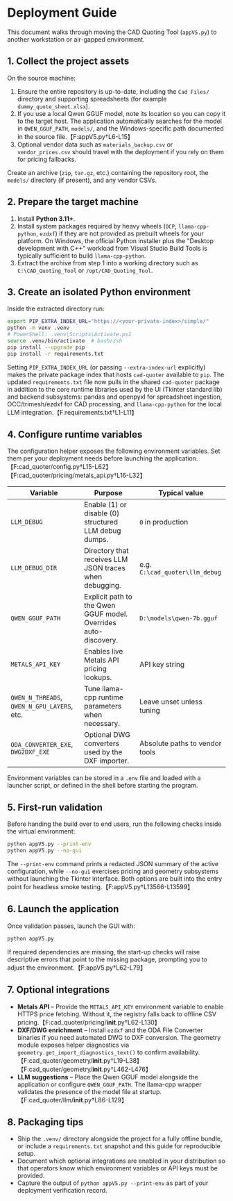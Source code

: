 # Deployment Guide

This document walks through moving the CAD Quoting Tool (`appV5.py`) to another
workstation or air-gapped environment.

## 1. Collect the project assets

On the source machine:

1. Ensure the entire repository is up-to-date, including the `Cad Files/`
directory and supporting spreadsheets (for example
`dummy_quote_sheet.xlsx`).
2. If you use a local Qwen GGUF model, note its location so you can copy it to
the target host. The application automatically searches for the model in
`QWEN_GGUF_PATH`, `models/`, and the Windows-specific path documented in the
source file.【F:appV5.py†L6-L15】
3. Optional vendor data such as `materials_backup.csv` or `vendor_prices.csv`
should travel with the deployment if you rely on them for pricing fallbacks.

Create an archive (`zip`, `tar.gz`, etc.) containing the repository root, the
`models/` directory (if present), and any vendor CSVs.

## 2. Prepare the target machine

1. Install **Python 3.11+**.
2. Install system packages required by heavy wheels (`OCP`, `llama-cpp-python`,
   `ezdxf`) if they are not provided as prebuilt wheels for your platform. On
   Windows, the official Python installer plus the "Desktop development with C++"
   workload from Visual Studio Build Tools is typically sufficient to build
   `llama-cpp-python`.
3. Extract the archive from step 1 into a working directory such as
   `C:\CAD_Quoting_Tool` or `/opt/CAD_Quoting_Tool`.

## 3. Create an isolated Python environment

Inside the extracted directory run:

```bash
export PIP_EXTRA_INDEX_URL="https://<your-private-index>/simple/"
python -m venv .venv
# PowerShell: .venv\Scripts\Activate.ps1
source .venv/bin/activate  # bash/zsh
pip install --upgrade pip
pip install -r requirements.txt
```

Setting `PIP_EXTRA_INDEX_URL` (or passing `--extra-index-url` explicitly) makes
the private package index that hosts `cad-quoter` available to `pip`. The
updated `requirements.txt` file now pulls in the shared `cad-quoter` package in
addition to the core runtime libraries used by the UI (Tkinter standard lib)
and backend subsystems: pandas and openpyxl for spreadsheet ingestion,
OCC/trimesh/ezdxf for CAD processing, and `llama-cpp-python` for the local LLM
integration.【F:requirements.txt†L1-L11】

## 4. Configure runtime variables

The configuration helper exposes the following environment variables. Set them
per your deployment needs before launching the application.【F:cad_quoter/config.py†L15-L62】【F:cad_quoter/pricing/metals_api.py†L16-L32】

| Variable | Purpose | Typical value |
| --- | --- | --- |
| `LLM_DEBUG` | Enable (1) or disable (0) structured LLM debug dumps. | `0` in production |
| `LLM_DEBUG_DIR` | Directory that receives LLM JSON traces when debugging. | e.g. `C:\cad_quoter\llm_debug` |
| `QWEN_GGUF_PATH` | Explicit path to the Qwen GGUF model. Overrides auto-discovery. | `D:\models\qwen-7b.gguf` |
| `METALS_API_KEY` | Enables live Metals API pricing lookups. | API key string |
| `QWEN_N_THREADS`, `QWEN_N_GPU_LAYERS`, etc. | Tune llama-cpp runtime parameters when necessary. | Leave unset unless tuning |
| `ODA_CONVERTER_EXE`, `DWG2DXF_EXE` | Optional DWG converters used by the DXF importer. | Absolute paths to vendor tools |

Environment variables can be stored in a `.env` file and loaded with a launcher
script, or defined in the shell before starting the program.

## 5. First-run validation

Before handing the build over to end users, run the following checks inside the
virtual environment:

```bash
python appV5.py --print-env
python appV5.py --no-gui
```

The `--print-env` command prints a redacted JSON summary of the active
configuration, while `--no-gui` exercises pricing and geometry subsystems
without launching the Tkinter interface. Both options are built into the entry
point for headless smoke testing.【F:appV5.py†L13566-L13599】

## 6. Launch the application

Once validation passes, launch the GUI with:

```bash
python appV5.py
```

If required dependencies are missing, the start-up checks will raise descriptive
errors that point to the missing package, prompting you to adjust the
environment.【F:appV5.py†L62-L79】

## 7. Optional integrations

* **Metals API** – Provide the `METALS_API_KEY` environment variable to enable
  HTTPS price fetching. Without it, the registry falls back to offline CSV
  pricing.【F:cad_quoter/pricing/__init__.py†L62-L130】
* **DXF/DWG enrichment** – Install `ezdxf` and the ODA File Converter binaries if
  you need automated DWG to DXF conversion. The geometry module exposes helper
  diagnostics via `geometry.get_import_diagnostics_text()` to confirm availability.【F:cad_quoter/geometry/__init__.py†L19-L38】【F:cad_quoter/geometry/__init__.py†L462-L476】
* **LLM suggestions** – Place the Qwen GGUF model alongside the application or
  configure `QWEN_GGUF_PATH`. The llama-cpp wrapper validates the presence of the
  model file at startup.【F:cad_quoter/llm/__init__.py†L86-L129】

## 8. Packaging tips

* Ship the `.venv/` directory alongside the project for a fully offline bundle,
  or include a `requirements.txt` snapshot and this guide for reproducible setup.
* Document which optional integrations are enabled in your distribution so that
  operators know which environment variables or API keys must be provided.
* Capture the output of `python appV5.py --print-env` as part of your deployment
  verification record.
